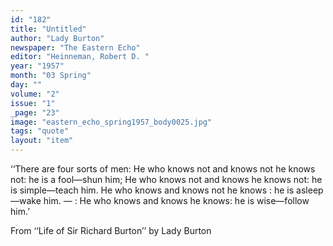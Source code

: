 ```yaml
---
id: "182"
title: "Untitled"
author: "Lady Burton"
newspaper: "The Eastern Echo"
editor: "Heinneman, Robert D. "
year: "1957"
month: "03 Spring"
day: ""
volume: "2"
issue: "1"
_page: "23"
image: "eastern_echo_spring1957_body0025.jpg"
tags: "quote"
layout: "item"
---
```

‘‘There are four sorts of men:
He who knows not and knows not he knows not:
he is a fool—shun him;
He who knows not and knows he knows not:
he is simple—teach him.
He who knows and knows not he knows :
he is asleep—wake him. — :
He who knows and knows he knows:
he is wise—follow him.’

From ‘‘Life of Sir Richard Burton’’ by Lady Burton
